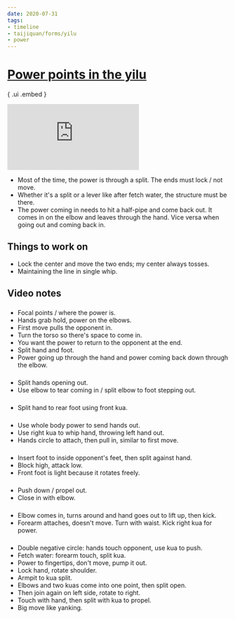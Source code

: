 ```yaml
---
date: 2020-07-31
tags:
- timeline
- taijiquan/forms/yilu
- power
---
```


# [Power points in the yilu](http://practicalmethod.com/2020/07/yilu-first-13-moves-power-points-20200717-online-video-trailer/)

{ .ui .embed }
<iframe src="https://www.youtube.com/embed/GriC7VLS8B8" frameborder="0" allow="accelerometer; autoplay; encrypted-media; gyroscope; picture-in-picture" allowfullscreen></iframe>

* Most of the time, the power is through a split.  The ends must lock / not move.
* Whether it's a split or a lever like after fetch water, the structure must be there.
* The power coming in needs to hit a half-pipe and come back out.  It comes in on the elbow and leaves through the hand.  Vice versa when going out and coming back in.

## Things to work on
* Lock the center and move the two ends; my center always tosses.
* Maintaining the line in single whip.

## Video notes
### <jingangdaodui>
* Focal points / where the power is.
* Hands grab hold, power on the elbows.
* First move pulls the opponent in.
* Turn the torso so there's space to come in.
* You want the power to return to the opponent at the end.
* Split hand and foot.
* Power going up through the hand and power coming back down through the elbow.

### <lancayi>
* Split hands opening out.
* Use elbow to tear coming in / split elbow to foot stepping out.

### <liufengsibi>
* Split hand to rear foot using front kua.

### <danbian>
* Use whole body power to send hands out.
* Use right kua to whip hand, throwing left hand out.
* Hands circle to attach, then pull in, similar to first move.

### <baiheliangchi>
* Insert foot to inside opponent's feet, then split against hand.
* Block high, attack low.
* Front foot is light because it rotates freely.

### <louxiaobu>
* Push down / propel out.
* Close in with elbow.

### <chushou>
* Elbow comes in, turns around and hand goes out to lift up, then kick.
* Forearm attaches, doesn't move.  Turn with waist.  Kick right kua for power.

### <xiexingaobu>
* Double negative circle: hands touch opponent, use kua to push.
* Fetch water: forearm touch, split kua.
* Power to fingertips, don't move, pump it out.
* Lock hand, rotate shoulder.
* Armpit to kua split.
* Elbows and two kuas come into one point, then split open.
* Then join again on left side, rotate to right.
* Touch with hand, then split with kua to propel.
* Big move like yanking.
